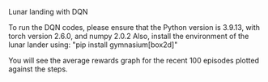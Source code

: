 Lunar landing with DQN

To run the DQN codes, please ensure that the Python version is 3.9.13, with torch version 2.6.0, and numpy 2.0.2
Also, install the environment of the lunar lander using:
"pip install gymnasium[box2d]"

You will see the average rewards graph for the recent 100 episodes plotted against the steps.
